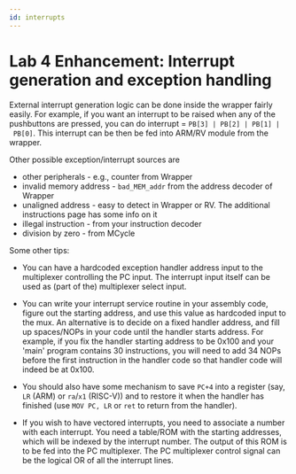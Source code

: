 ```yaml
---
id: interrupts
---
```

# Lab 4 Enhancement: Interrupt generation and exception handling

External interrupt generation logic can be done inside the wrapper fairly easily. For example, if you want an interrupt to be raised when any of the pushbuttons are pressed, you can do interrupt = `PB[3] | PB[2] | PB[1] | PB[0]`. This interrupt can be then be fed into ARM/RV module from the wrapper.

Other possible exception/interrupt sources are 
* other peripherals - e.g., counter from Wrapper
* invalid memory address - `bad_MEM_addr` from the address decoder of Wrapper
* unaligned address - easy to detect in Wrapper or RV. The additional instructions page has some info on it
* illegal instruction - from your instruction decoder
* division by zero - from MCycle


Some other tips:

* You can have a hardcoded exception handler address input to the multiplexer controlling the PC input. The interrupt input itself can be used as (part of the) multiplexer select input.

*   You can write your interrupt service routine in your assembly code, figure out the starting address, and use this value as hardcoded input to the mux. An alternative is to decide on a fixed handler address, and fill up spaces/NOPs in your code until the handler starts address. For example, if you fix the handler starting address to be 0x100 and your 'main' program contains 30 instructions, you will need to add 34 NOPs before the first instruction in the handler code so that handler code will indeed be at 0x100.

*   You should also have some mechanism to save `PC+4` into a register (say, `LR` (ARM) or `ra`/`x1` (RISC-V)) and to restore it when the handler has finished (use `MOV PC, LR` or `ret` to return from the handler).

*   If you wish to have vectored interrupts, you need to associate a number with each interrupt. You need a table/ROM with the starting addresses, which will be indexed by the interrupt number. The output of this ROM is to be fed into the PC multiplexer. The PC multiplexer control signal can be the logical OR of all the interrupt lines.